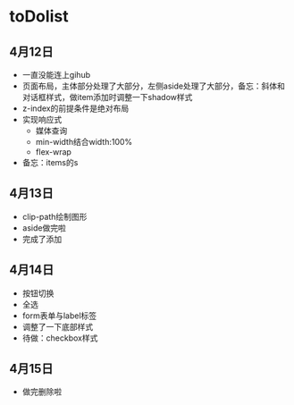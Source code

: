 # toDolist

## 4月12日

- 一直没能连上gihub
- 页面布局，主体部分处理了大部分，左侧aside处理了大部分，备忘：斜体和对话框样式，做item添加时调整一下shadow样式
- z-index的前提条件是绝对布局
- 实现响应式
  - 媒体查询
  - min-width结合width:100%
  - flex-wrap
- 备忘：items的s

## 4月13日

- clip-path绘制图形
- aside做完啦
- 完成了添加

## 4月14日

- 按钮切换
- 全选
- form表单与label标签
- 调整了一下底部样式
- 待做：checkbox样式

## 4月15日

- 做完删除啦